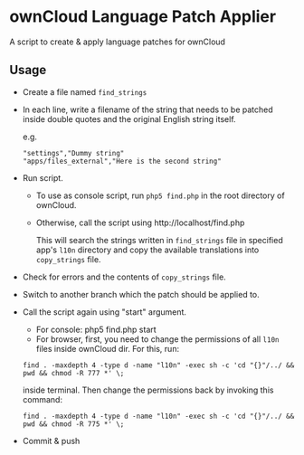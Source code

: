 ownCloud Language Patch Applier
===============================

A script to create &amp; apply language patches for ownCloud


Usage
------

 * Create a file named `find_strings`
 * In each line, write a filename of the string that needs to be patched inside double quotes and the original English string itself.

   e.g.

   ~~~
   "settings","Dummy string"
   "apps/files_external","Here is the second string"
   ~~~

 * Run script.

   * To use as console script, run `php5 find.php` in the root directory of ownCloud.
   * Otherwise, call the script using http://localhost/find.php

      This will search the strings written in `find_strings` file in specified app's `l10n` directory
      and copy the available translations into `copy_strings` file.

 * Check for errors and the contents of `copy_strings` file.
 * Switch to another branch which the patch should be applied to.
 * Call the script again using "start" argument.

   * For console: php5 find.php start
   * For browser, first, you need to change the permissions of all `l10n` files inside ownCloud dir. For this, run:

   ~~~
   find . -maxdepth 4 -type d -name "l10n" -exec sh -c 'cd "{}"/../ && pwd && chmod -R 777 *' \;
   ~~~

   inside terminal. Then change the permissions back by invoking this command:

   ~~~
   find . -maxdepth 4 -type d -name "l10n" -exec sh -c 'cd "{}"/../ && pwd && chmod -R 775 *' \;
   ~~~

 * Commit & push

